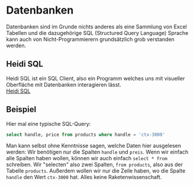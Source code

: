 # Datenbanken
Datenbanken sind im Grunde nichts anderes als eine Sammlung von Excel Tabellen und die dazugehörige SQL (Structured Query Language) Sprache kann auch von Nicht-Programmierern grundsätzlich grob verstanden werden.  

## Heidi SQL
Heidi SQL ist ein SQL Client, also ein Programm welches uns mit visueller Oberfläche mit Datenbanken interagieren lässt.  
[Heidi SQL](https://www.heidisql.com/download.php)

## Beispiel
Hier mal eine typische SQL-Query:  
```sql
select handle, price from products where handle = 'ctx-3000'
```
Man kann selbst ohne Kenntnisse sagen, welche Daten hier ausgelesen werden: Wir benötigen nur die Spalten `handle` und `preis`. Wenn wir einfach alle Spalten haben wollen, können wir auch einfach `select * from` schreiben. Wir "selecten" also zwei Spalten, `from products`, also aus der Tabelle `products`. Außerdem wollen wir nur die Zeile haben, wo die Spalte `handle` den Wert `ctx-3000` hat. Alles keine Raketenwissenschaft.